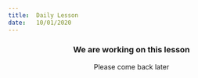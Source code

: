 ```yaml
---
title:  Daily Lesson
date:   10/01/2020
---
```


### <center>We are working on this lesson</center>
<center>Please come back later</center>
